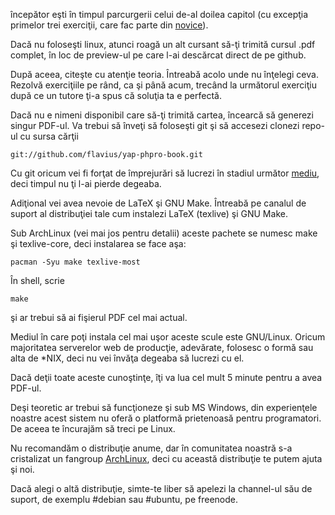 începător eşti în timpul parcurgerii celui de-al doilea capitol
(cu excepţia primelor trei exerciţii, care fac parte din
[novice](novice.md)).

Dacă nu foloseşti linux, atunci roagă un alt cursant să-ţi trimită
cursul .pdf complet, în loc de preview-ul pe care l-ai descărcat
direct de pe github.

După aceea, citeşte cu atenţie teoria. Întreabă acolo unde nu
înţelegi ceva. Rezolvă exerciţiile pe rând, ca şi până acum,
trecând la următorul exerciţiu după ce un tutore ţi-a spus că
soluţia ta e perfectă.

Dacă nu e nimeni disponibil care să-ţi trimită cartea, încearcă
să generezi singur PDF-ul. Va trebui să înveţi să foloseşti
git şi să accesezi clonezi repo-ul cu sursa cărţii

    git://github.com/flavius/yap-phpro-book.git

Cu git oricum vei fi forţat de împrejurări să lucrezi în
stadiul următor [mediu](mediu.md), deci timpul nu ţi l-ai
pierde degeaba.

Adiţional vei avea nevoie de LaTeX şi GNU Make.
Întreabă pe canalul de suport al distribuţiei tale
cum instalezi LaTeX (texlive) şi GNU Make.

Sub ArchLinux (vei mai jos pentru detalii) aceste
pachete se numesc make şi texlive-core, deci instalarea
se face aşa:

    pacman -Syu make texlive-most

În shell, scrie

    make

şi ar trebui să ai fişierul PDF cel mai actual.

Mediul în care poţi instala cel mai uşor aceste scule este GNU/Linux.
Oricum majoritatea serverelor web de producţie, adevărate,
folosesc o formă sau alta de \*NIX, deci nu vei învăţa degeaba să
lucrezi cu el.

Dacă deţii toate aceste cunoştinţe, îţi va lua cel mult 5 minute
pentru a avea PDF-ul.

Deşi teoretic ar trebui să funcţioneze şi sub MS Windows, din
experienţele noastre acest sistem nu oferă o platformă prietenoasă
pentru programatori. De aceea te încurajăm să treci pe Linux.

Nu recomandăm o distribuţie anume, dar în comunitatea noastră
s-a cristalizat un fangroup [ArchLinux](http://archlinux.org/),
deci cu această distribuţie te putem ajuta şi noi.

Dacă alegi o altă distribuţie, simte-te liber să apelezi la
channel-ul său de suport, de exemplu #debian sau #ubuntu, pe freenode.
